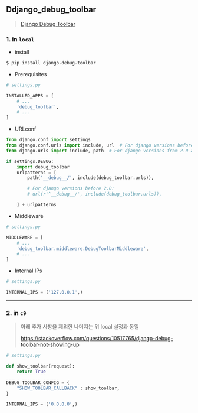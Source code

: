 ## Ddjango_debug_toolbar

> [Django Debug Toolbar](https://django-debug-toolbar.readthedocs.io/en/latest/installation.html)

### 1. in `local`

- install

```bash
$ pip install django-debug-toolbar
```

- Prerequisites

```python
# settings.py

INSTALLED_APPS = [
    # ...
    'debug_toolbar',
    # ...
]
```

- URLconf

```python
from django.conf import settings
from django.conf.urls import include, url  # For django versions before 2.0
from django.urls import include, path  # For django versions from 2.0 and up

if settings.DEBUG:
    import debug_toolbar
    urlpatterns = [
        path('__debug__/', include(debug_toolbar.urls)),

        # For django versions before 2.0:
        # url(r'^__debug__/', include(debug_toolbar.urls)),

    ] + urlpatterns
```

- Middleware

```python
# settings.py

MIDDLEWARE = [
    # ...
    'debug_toolbar.middleware.DebugToolbarMiddleware',
    # ...
]
```

- Internal IPs

```python
# settings.py

INTERNAL_IPS = ('127.0.0.1',)
```

---

### 2. in `c9`

> 아래 추가 사항을 제외한 나머지는 위 local 설정과 동일
>
> https://stackoverflow.com/questions/10517765/django-debug-toolbar-not-showing-up

```python
# settings.py

def show_toolbar(request):
    return True
    
DEBUG_TOOLBAR_CONFIG = {
    "SHOW_TOOLBAR_CALLBACK" : show_toolbar,
}

INTERNAL_IPS = ('0.0.0.0',)
```

